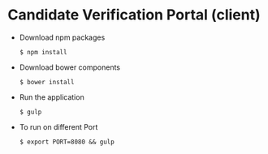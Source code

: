 # Candidate Verification Portal (client)

* Download npm packages

    ```shell
    $ npm install
    ```

* Download bower components

    ```shell
    $ bower install
    ```

* Run the application

    ```shell
    $ gulp
    ```
    
* To run on different Port
    ```shell
    $ export PORT=8080 && gulp
    ```
